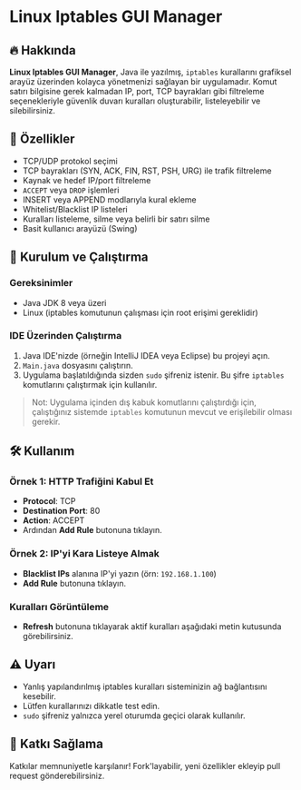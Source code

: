# Linux Iptables GUI Manager


## 🔥 Hakkında

**Linux Iptables GUI Manager**, Java ile yazılmış, `iptables` kurallarını grafiksel arayüz üzerinden kolayca yönetmenizi sağlayan bir uygulamadır. Komut satırı bilgisine gerek kalmadan IP, port, TCP bayrakları gibi filtreleme seçenekleriyle güvenlik duvarı kuralları oluşturabilir, listeleyebilir ve silebilirsiniz.

## 🎯 Özellikler

- TCP/UDP protokol seçimi
- TCP bayrakları (SYN, ACK, FIN, RST, PSH, URG) ile trafik filtreleme
- Kaynak ve hedef IP/port filtreleme
- `ACCEPT` veya `DROP` işlemleri
- INSERT veya APPEND modlarıyla kural ekleme
- Whitelist/Blacklist IP listeleri
- Kuralları listeleme, silme veya belirli bir satırı silme
- Basit kullanıcı arayüzü (Swing)

## 🚀 Kurulum ve Çalıştırma

### Gereksinimler

- Java JDK 8 veya üzeri
- Linux (iptables komutunun çalışması için root erişimi gereklidir)

### IDE Üzerinden Çalıştırma

1. Java IDE'nizde (örneğin IntelliJ IDEA veya Eclipse) bu projeyi açın.
2. `Main.java` dosyasını çalıştırın.
3. Uygulama başlatıldığında sizden `sudo` şifreniz istenir. Bu şifre `iptables` komutlarını çalıştırmak için kullanılır.

> Not: Uygulama içinden dış kabuk komutlarını çalıştırdığı için, çalıştığınız sistemde `iptables` komutunun mevcut ve erişilebilir olması gerekir.


## 🛠 Kullanım

### Örnek 1: HTTP Trafiğini Kabul Et

- **Protocol**: TCP  
- **Destination Port**: 80  
- **Action**: ACCEPT  
- Ardından **Add Rule** butonuna tıklayın.

### Örnek 2: IP'yi Kara Listeye Almak

- **Blacklist IPs** alanına IP'yi yazın (örn: `192.168.1.100`)
- **Add Rule** butonuna tıklayın.

### Kuralları Görüntüleme

- **Refresh** butonuna tıklayarak aktif kuralları aşağıdaki metin kutusunda görebilirsiniz.

## ⚠️ Uyarı

- Yanlış yapılandırılmış iptables kuralları sisteminizin ağ bağlantısını kesebilir.
- Lütfen kurallarınızı dikkatle test edin.
- `sudo` şifreniz yalnızca yerel oturumda geçici olarak kullanılır.

## 🧩 Katkı Sağlama

Katkılar memnuniyetle karşılanır! Fork'layabilir, yeni özellikler ekleyip pull request gönderebilirsiniz.


